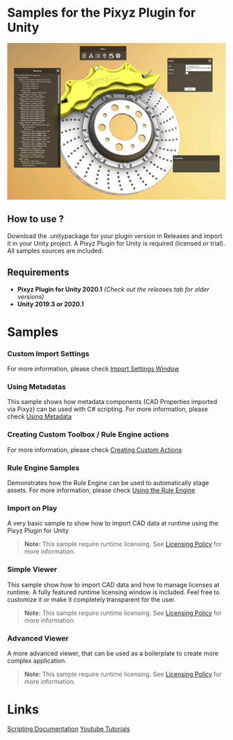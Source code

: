 # Samples for the Pixyz Plugin for Unity

![Screenshot](Demo/advanced_viewer.png)

## How to use ?
Download the .unitypackage for your plugin version in Releases and import it in your Unity project.
A Pixyz Plugin for Unity is required (licensed *or* trial).
All samples sources are included.

## Requirements
- **Pixyz Plugin for Unity 2020.1** *(Check out the releases tab for older versions)*
- **Unity 2019.3 or 2020.1**

# Samples

### Custom Import Settings
For more information, please check [Import Settings Window](https://www.pixyz-software.com/documentations/html/2020.1/plugin4unity/ImportCADWindow.html)

### Using Metadatas
This sample shows how metadata components (CAD Properties imported via Pixyz) can be used with C# scripting.
For more information, please check [Using Metadata](https://www.pixyz-software.com/documentations/html/2020.1/plugin4unity/UsingMetadata.html)

### Creating Custom Toolbox / Rule Engine actions
For more information, please check [Creating Custom Actions](https://www.pixyz-software.com/documentations/html/2020.1/plugin4unity/CreatingToolsActions.html)

### Rule Engine Samples
Demonstrates how the Rule Engine can be used to automatically stage assets.
For more information, please check [Using the Rule Engine](https://www.pixyz-software.com/documentations/html/2020.1/plugin4unity/UsingtheRuleEngine.html)

### Import on Play
A very basic sample to show how to import CAD data at runtime using the Pixyz Plugin for Unity
> **Note:** This sample require runtime licensing. See [Licensing Policy](https://www.pixyz-software.com/documentations/html/2020.1/plugin4unity/LicensingPolicy.html) for more information.

### Simple Viewer
This sample show how to import CAD data and how to manage licenses at runtime. A fully featured runtime licensing window is included. Feel free to customize it or make it completely transparent for the user.
> **Note:** This sample require runtime licensing. See [Licensing Policy](https://www.pixyz-software.com/documentations/html/2020.1/plugin4unity/LicensingPolicy.html) for more information.

### Advanced Viewer
A more advanced viewer, that can be used as a boilerplate to create more complex application.
> **Note:** This sample require runtime licensing. See [Licensing Policy](https://www.pixyz-software.com/documentations/html/2020.1/plugin4unity/LicensingPolicy.html) for more information.

# Links
[Scripting Documentation](https://www.pixyz-software.com/documentations/html/2019.2/plugin4unity/ScriptingDocumentation.html)
[Youtube Tutorials](https://www.youtube.com/playlist?list=PLmJ9w2jarAcBDi_NtxWX4qF740j1e-bCR)
